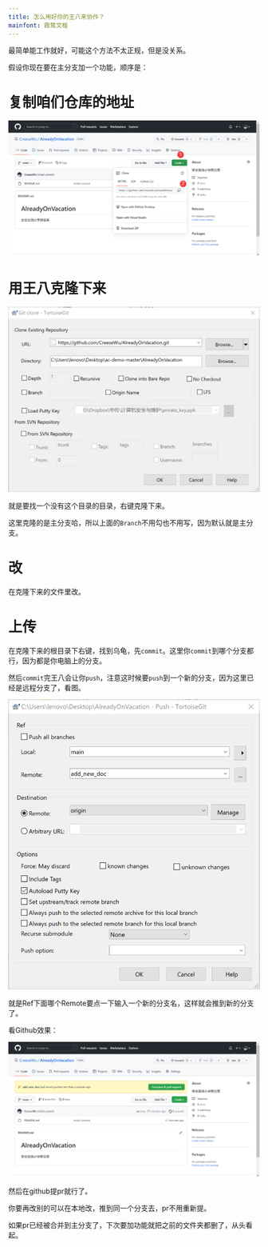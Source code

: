 ```yaml
---
title: 怎么用好你的王八来协作？
mainfont: 霞鹜文楷
---
```


最简单能工作就好，可能这个方法不太正规，但是没关系。

假设你现在要在主分支加一个功能，顺序是：

# 复制咱们仓库的地址

![copy_git_link.png](img/copy_git_link.png)

# 用王八克隆下来

![use_wangba_to_clone.png](img/use_wangba_to_clone.png)

就是要找一个没有这个目录的目录，右键克隆下来。

这里克隆的是主分支哈，所以上面的`Branch`不用勾也不用写，因为默认就是主分支。

# 改

在克隆下来的文件里改。

# 上传

在克隆下来的根目录下右键，找到乌龟，先`commit`。这里你`commit`到哪个分支都行，因为都是你电脑上的分支。

然后`commit`完王八会让你`push`，注意这时候要`push`到一个新的分支，因为这里已经是远程分支了，看图。

![set_new_branch.png](img/set_new_branch.png "set_new_branch.png")

就是Ref下面哪个Remote要点一下输入一个新的分支名，这样就会推到新的分支了。

看Github效果：

![github_new_branch.png](img/github_new_branch.png)

然后在github提pr就行了。

你要再改别的可以在本地改，推到同一个分支去，pr不用重新提。

如果pr已经被合并到主分支了，下次要加功能就把之前的文件夹都删了，从头看起。